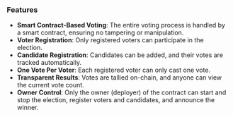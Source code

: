 ### Features

- **Smart Contract-Based Voting**: The entire voting process is handled by a smart contract, ensuring no tampering or manipulation.
- **Voter Registration**: Only registered voters can participate in the election.
- **Candidate Registration**: Candidates can be added, and their votes are tracked automatically.
- **One Vote Per Voter**: Each registered voter can only cast one vote.
- **Transparent Results**: Votes are tallied on-chain, and anyone can view the current vote count.
- **Owner Control**: Only the owner (deployer) of the contract can start and stop the election, register voters and candidates, and announce the winner.
